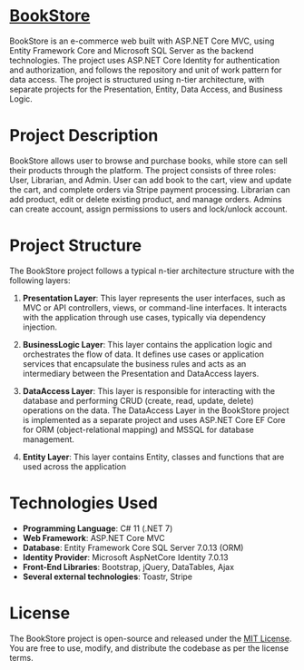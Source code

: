 # [BookStore](https://github.com/Lcfuier/BookWebStore/)

BookStore is an e-commerce web built with ASP.NET Core MVC, using Entity Framework Core and Microsoft SQL Server as the backend technologies. The project uses ASP.NET Core Identity for authentication and authorization, and follows the repository and unit of work pattern for data access. The project is structured using n-tier architecture, with separate projects for the Presentation, Entity, Data Access, and Business Logic.
# Project Description

BookStore allows user to browse and purchase books, while store can sell their products through the platform. The project consists of three roles: User, Librarian, and Admin. User can add book to the  cart, view and update the cart, and complete orders via Stripe payment processing. Librarian can add product, edit or delete existing product, and manage orders. Admins can create account, assign permissions to users and lock/unlock account.
# Project Structure

The BookStore project follows a typical n-tier architecture structure with the following layers:

1. **Presentation Layer**: This layer represents the user interfaces, such as MVC or API controllers, views, or command-line interfaces. It interacts with the application through use cases, typically via dependency injection.

2. **BusinessLogic Layer**: This layer contains the application logic and orchestrates the flow of data. It defines use cases or application services that encapsulate the business rules and acts as an intermediary between the Presentation and DataAccess layers.

3. **DataAccess Layer**: This layer is responsible for interacting with the database and performing CRUD (create, read, update, delete) operations on the data. The DataAccess Layer in the BookStore project is implemented as a separate project and uses ASP.NET Core EF Core for ORM (object-relational mapping) and MSSQL for database management.

4. **Entity Layer**: This layer contains Entity, classes and functions that are used across the application

# Technologies Used 
- **Programming Language**: C# 11 (.NET 7)
- **Web Framework**: ASP.NET Core MVC
- **Database**: Entity Framework Core SQL Server 7.0.13 (ORM)
- **Identity Provider**: Microsoft AspNetCore Identity 7.0.13
- **Front-End Libraries**: Bootstrap, jQuery, DataTables, Ajax
- **Several external technologies**: Toastr, Stripe
# License
The BookStore project is open-source and released under the [MIT License](https://opensource.org/licenses/MIT). You are free to use, modify, and distribute the codebase as per the license terms.






  
